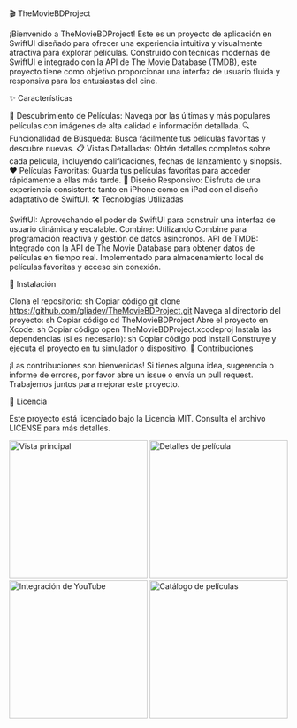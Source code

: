 🎬 TheMovieBDProject

¡Bienvenido a TheMovieBDProject! Este es un proyecto de aplicación en SwiftUI diseñado para ofrecer una experiencia intuitiva y visualmente atractiva para explorar películas. Construido con técnicas modernas de SwiftUI e integrado con la API de The Movie Database (TMDB), este proyecto tiene como objetivo proporcionar una interfaz de usuario fluida y responsiva para los entusiastas del cine.

✨ Características

🌟 Descubrimiento de Películas: Navega por las últimas y más populares películas con imágenes de alta calidad e información detallada.
🔍 Funcionalidad de Búsqueda: Busca fácilmente tus películas favoritas y descubre nuevas.
📋 Vistas Detalladas: Obtén detalles completos sobre cada película, incluyendo calificaciones, fechas de lanzamiento y sinopsis.
❤️ Películas Favoritas: Guarda tus películas favoritas para acceder rápidamente a ellas más tarde.
📱 Diseño Responsivo: Disfruta de una experiencia consistente tanto en iPhone como en iPad con el diseño adaptativo de SwiftUI.
🛠️ Tecnologías Utilizadas

SwiftUI: Aprovechando el poder de SwiftUI para construir una interfaz de usuario dinámica y escalable.
Combine: Utilizando Combine para programación reactiva y gestión de datos asíncronos.
API de TMDB: Integrado con la API de The Movie Database para obtener datos de películas en tiempo real.
Implementado para almacenamiento local de películas favoritas y acceso sin conexión.

🚀 Instalación

Clona el repositorio:
sh
Copiar código
git clone https://github.com/gliadev/TheMovieBDProject.git
Navega al directorio del proyecto:
sh
Copiar código
cd TheMovieBDProject
Abre el proyecto en Xcode:
sh
Copiar código
open TheMovieBDProject.xcodeproj
Instala las dependencias (si es necesario):
sh
Copiar código
pod install
Construye y ejecuta el proyecto en tu simulador o dispositivo.
🤝 Contribuciones

¡Las contribuciones son bienvenidas! Si tienes alguna idea, sugerencia o informe de errores, por favor abre un issue o envía un pull request. Trabajemos juntos para mejorar este proyecto.

📄 Licencia

Este proyecto está licenciado bajo la Licencia MIT. Consulta el archivo LICENSE para más detalles.





<img src="https://github.com/gliadev/TheMovieBDProject/assets/78279221/132acd19-b05e-43a0-abfc-55bc214e17d0" width="250" alt="Vista principal">

<img src="https://github.com/gliadev/TheMovieBDProject/assets/78279221/0008201f-cb4a-4d27-9d5a-62ab456a85b0" width="250" alt="Detalles de película">

<img src="https://github.com/gliadev/TheMovieBDProject/assets/78279221/ede46ddc-15db-45e4-9335-e79aeeb602c8" width="250" alt="Integración de YouTube">

<img src="https://github.com/gliadev/TheMovieBDProject/assets/78279221/0f99d316-5eaa-4a6b-913a-a4b3361da032" width="250" alt="Catálogo de películas">

